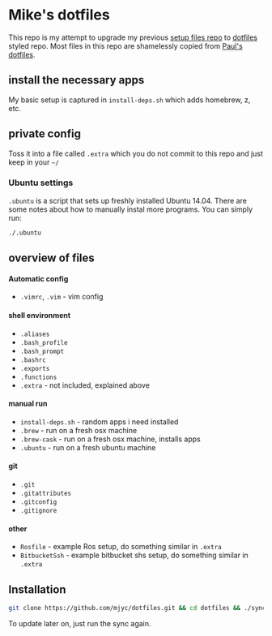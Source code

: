 # Mike's dotfiles

This repo is my attempt to upgrade my previous [setup files repo](https://github.com/mjyc/ubuntu-setups) to [dotfiles](http://dotfiles.github.io/) styled repo. Most files in this repo are shamelessly copied from [Paul's dotfiles](https://github.com/paulirish/dotfiles).

## install the necessary apps

My basic setup is captured in `install-deps.sh` which adds homebrew, z, etc.

## private config

Toss it into a file called `.extra` which you do not commit to this repo and just keep in your `~/`

### Ubuntu settings

`.ubuntu` is a script that sets up freshly installed Ubuntu 14.04. There are some notes about how to manually instal more programs. You can simply run:

```bash
./.ubuntu
```


## overview of files

####  Automatic config
* `.vimrc`, `.vim` - vim config

#### shell environment
* `.aliases`
* `.bash_profile`
* `.bash_prompt`
* `.bashrc`
* `.exports`
* `.functions`
* `.extra` - not included, explained above

#### manual run
* `install-deps.sh` - random apps i need installed
* `.brew` - run on a fresh osx machine
* `.brew-cask` - run on a fresh osx machine, installs apps
* `.ubuntu` - run on a fresh ubuntu machine

#### git
* `.git`
* `.gitattributes`
* `.gitconfig`
* `.gitignore`

#### other
* `Rosfile` - example Ros setup, do something similar in `.extra`
* `BitbucketSsh` - example bitbucket shs setup, do something similar in `.extra`

## Installation

```bash
git clone https://github.com/mjyc/dotfiles.git && cd dotfiles && ./sync.sh
```

To update later on, just run the sync again.
